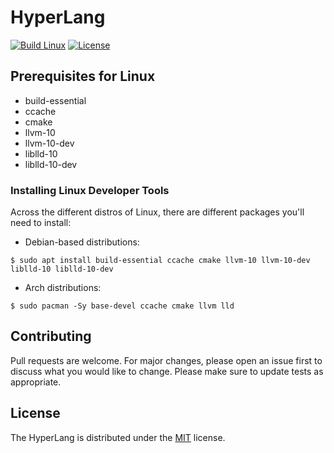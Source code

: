 # HyperLang
[![Build Linux](https://github.com/SkillerRaptor/HyperLang/workflows/build-linux/badge.svg)](https://github.com/SkillerRaptor/HyperLang/blob/master/.github/workflows/build-linux.yml)
[![License](https://img.shields.io/badge/license-MIT-yellow)](https://github.com/SkillerRaptor/HyperLang/blob/master/LICENSE)

## Prerequisites for Linux
- build-essential
- ccache
- cmake
- llvm-10
- llvm-10-dev
- liblld-10
- liblld-10-dev

### Installing Linux Developer Tools
Across the different distros of Linux, there are different packages you'll need to install:
 
- Debian-based distributions:
```shell
$ sudo apt install build-essential ccache cmake llvm-10 llvm-10-dev liblld-10 liblld-10-dev
```

- Arch distributions:
```shell
$ sudo pacman -Sy base-devel ccache cmake llvm lld
```

## Contributing
Pull requests are welcome. For major changes, please open an issue first to discuss what you would like to change.
Please make sure to update tests as appropriate.

## License
The HyperLang is distributed under the [MIT](https://github.com/SkillerRaptor/HyperLang/blob/master/LICENSE) license.
